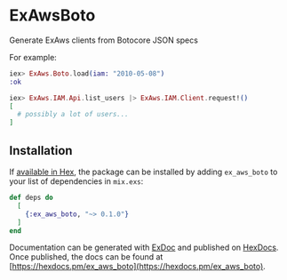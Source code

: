 # ExAwsBoto

Generate ExAws clients from Botocore JSON specs

For example:

```elixir
iex> ExAws.Boto.load(iam: "2010-05-08")
:ok

iex> ExAws.IAM.Api.list_users |> ExAws.IAM.Client.request!()
[
  # possibly a lot of users...
]
```

## Installation

If [available in Hex](https://hex.pm/docs/publish), the package can be installed
by adding `ex_aws_boto` to your list of dependencies in `mix.exs`:

```elixir
def deps do
  [
    {:ex_aws_boto, "~> 0.1.0"}
  ]
end
```

Documentation can be generated with [ExDoc](https://github.com/elixir-lang/ex_doc)
and published on [HexDocs](https://hexdocs.pm). Once published, the docs can
be found at [https://hexdocs.pm/ex_aws_boto](https://hexdocs.pm/ex_aws_boto).

